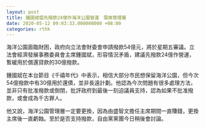 ```yaml
---
layout: post
title: 鍾國斌倡先撥款24億作海洋公園營運　需換管理層
date: 2020-05-12 09:03:33.000000000 +08:00
categories: rthk
---
```


海洋公園面臨財困，政府向立法會財委會申請撥款54億元，將於星期五審議。立法會經濟發展事務委員會主席鍾國斌，形容情況矛盾，建議先撥款24億作營運，暫緩用於償還貸款的30億撥款。

鍾國斌在本台節目《千禧年代》中表示，相信大部分巿民想保留海洋公園，但今次54億撥款中有30億用於還債，並非長遠計劃。他認為今次問題有很多處理方法，並非只有批准撥款或倒閉，批評政府到最後一刻迫議員支持，認為如果不批准撥款，或會成為千古罪人。

他又說，海洋公園管理層一定要更換，因為由盛智文擔任主席期間一直賺錢，更換主席後一直虧蝕。至於是否支持撥款，自由黨黨團今日稍後會討論。
